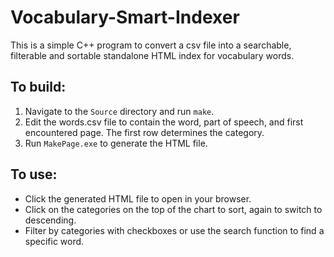 # Vocabulary-Smart-Indexer

This is a simple C++ program to convert a csv file into a searchable, filterable and sortable standalone HTML index for vocabulary words.

<h2>To build:</h2>
<ol>
<li>Navigate to the <code>Source</code> directory and run <code>make</code>.</li>
<li>Edit the words.csv file to contain the word, part of speech, and first encountered page. The first row determines the category.</li>
<li>Run <code>MakePage.exe</code> to generate the HTML file.</li>
</ol>
<h2>To use:</h2>
<ul>
<li>Click the generated HTML file to open in your browser.</li>
<li>Click on the categories on the top of the chart to sort, again to switch to descending.</li>
<li>Filter by categories with checkboxes or use the search function to find a specific word.</li>
</ul>

